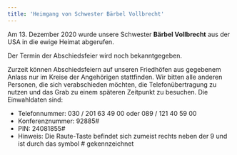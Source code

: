```yaml
---
title: 'Heimgang von Schwester Bärbel Vollbrecht'
---
```


Am 13. Dezember 2020 wurde unsere Schwester **Bärbel Vollbrecht** aus der USA in die ewige Heimat abgerufen.

Der Termin der Abschiedsfeier wird noch bekanntgegeben.


Zurzeit können Abschiedsfeiern auf unseren Friedhöfen aus gegebenem Anlass nur im Kreise der Angehörigen stattfinden. Wir bitten alle anderen Personen, die sich verabschieden möchten, die Telefonübertragung zu nutzen und das Grab zu einem späteren Zeitpunkt zu besuchen. Die Einwahldaten sind:

* Telefonnummer: 030 / 201 63 49 00 oder 089 / 121 40 59 00
* Konferenznummer: 92885#
* PIN: 24081855#
* Hinweis: Die Raute-Taste befindet sich zumeist rechts neben der 9 und ist durch das symbol # gekennzeichnet